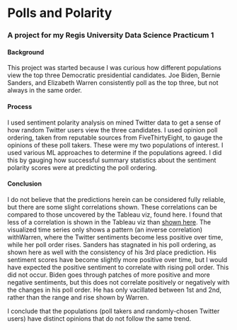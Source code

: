 # Polls and Polarity
### A project for my Regis University Data Science Practicum 1

#### Background
This project was started because I was curious how different populations view the top three Democratic
presidential candidates. Joe Biden, Bernie Sanders, and Elizabeth Warren consistently poll
as the top three, but not always in the same order.

#### Process
I used sentiment polarity analysis on mined Twitter data to get a sense of how random Twitter users view the three candidates. I used opinion poll ordering, taken from reputable sources from FiveThirtyEight, to gauge the opinions of these poll takers. These were my two populations of interest. I used various ML approaches to determine if the populations agreed. I did this by gauging how successful summary statistics about the sentiment polarity scores were at predicting the poll ordering.

#### Conclusion
I do not believe that the predictions herein can be considered fully reliable, but there are some
slight correlations shown. These correlations can be compared to those uncovered by the Tableau
viz, found here. I found that less of a correlation is shown in the Tableau viz than [shown here](https://public.tableau.com/profile/emma.highland#!/vizhome/MSDS692/Pollcomparison). The
visualized time series only shows a pattern (an inverse correlation) withWarren, where the Twitter
sentiments become less positive over time, while her poll order rises. Sanders has stagnated in his poll ordering, as shown here as well with the consistency of his 3rd place prediction. His
sentiment scores have become slightly more positive over time, but I would have expected the
positive sentiment to correlate with rising poll order. This did not occur. Biden goes through
patches of more positive and more negative sentiments, but this does not correlate positively or
negatively with the changes in his poll order. He has only vacillated between 1st and 2nd, rather
than the range and rise shown by Warren.


I conclude that the populations (poll takers and randomly-chosen Twitter users) have distinct
opinions that do not follow the same trend.
